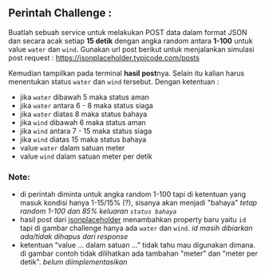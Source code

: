 ## Perintah Challenge :

Buatlah sebuah service untuk melakukan POST data dalam format JSON dan secara acak setiap **15 detik** dengan angka random antara **1-100** untuk value `water` dan `wind`. Gunakan url post berikut untuk menjalankan simulasi post request :
https://jsonplaceholder.typicode.com/posts

Kemudian tampilkan pada terminal **hasil post**nya. Selain itu kalian harus menentukan status `water` dan `wind` tersebut.
Dengan ketentuan :
- jika `water` dibawah 5 maka status aman
- jika `water` antara 6 - 8 maka status siaga
- jika `water` diatas 8 maka status bahaya
- jika `wind` dibawah 6 maka status aman
- jika `wind` antara 7 - 15 maka status siaga
- jika `wind` diatas 15 maka status bahaya
- value `water` dalam satuan meter
- value `wind` dalam satuan meter per detik

### Note: 
- di perintah diminta untuk angka random 1-100 tapi di ketentuan yang masuk kondisi hanya 1-15/15% (?), sisanya akan menjadi "bahaya" *tetap random 1-100 dan 85% keluaran `status bahaya`*
- hasil post dari [jsonplaceholder](https://jsonplaceholder.typicode.com/posts) menambahkan property baru yaitu `id` tapi di gambar challenge hanya ada `water` dan `wind`. *id masih dibiarkan ada/tidak dihapus dari response*
- ketentuan "value ... dalam satuan ..." tidak tahu mau digunakan dimana. di gambar contoh tidak dilihatkan ada tambahan "meter" dan "meter per detik". *belum diimplementasikan*